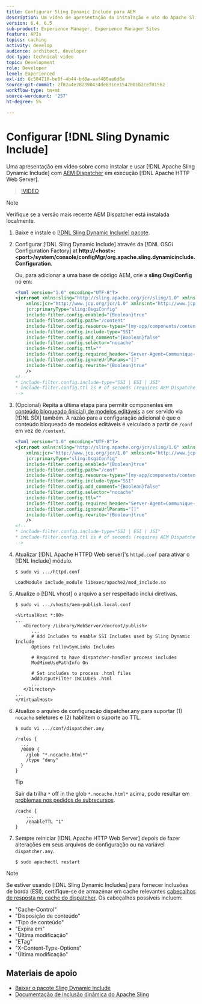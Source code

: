 ```yaml
---
title: Configurar Sling Dynamic Include para AEM
description: Um vídeo de apresentação da instalação e uso do Apache Sling Dynamic Include com AEM Dispatcher em execução no Apache HTTP Web Server.
version: 6.4, 6.5
sub-product: Experience Manager, Experience Manager Sites
feature: APIs
topics: caching
activity: develop
audience: architect, developer
doc-type: technical video
topic: Development
role: Developer
level: Experienced
exl-id: 6c504710-be8f-4b44-bd8a-aaf480ae6d8a
source-git-commit: 2f02a4e202390434de831ce1547001b2cef01562
workflow-type: tm+mt
source-wordcount: '257'
ht-degree: 5%

---
```


# Configurar [!DNL Sling Dynamic Include]

Uma apresentação em vídeo sobre como instalar e usar [!DNL Apache Sling Dynamic Include] com [AEM Dispatcher](https://experienceleague.adobe.com/docs/experience-manager-dispatcher/using/dispatcher.html?lang=pt-BR) em execução [!DNL Apache HTTP Web Server].

>[!VIDEO](https://video.tv.adobe.com/v/17040/?quality=12&learn=on)

>[!NOTE]
>
> Verifique se a versão mais recente AEM Dispatcher está instalada localmente.

1. Baixe e instale o [[!DNL Sling Dynamic Include] pacote](https://sling.apache.org/downloads.cgi).
1. Configurar [!DNL Sling Dynamic Include] através da [!DNL OSGi Configuration Factory] at **http://&lt;host>:&lt;port>/system/console/configMgr/org.apache.sling.dynamicinclude.Configuration**.

   Ou, para adicionar a uma base de código AEM, crie a **sling:OsgiConfig** nó em:

   ```xml
   <?xml version="1.0" encoding="UTF-8"?>
   <jcr:root xmlns:sling="http://sling.apache.org/jcr/sling/1.0" xmlns:cq="http://www.day.com/jcr/cq/1.0"
       xmlns:jcr="http://www.jcp.org/jcr/1.0" xmlns:nt="http://www.jcp.org/jcr/nt/1.0"
       jcr:primaryType="sling:OsgiConfig"
       include-filter.config.enabled="{Boolean}true"
       include-filter.config.path="/content"
       include-filter.config.resource-types="[my-app/components/content/highly-dynamic]"
       include-filter.config.include-type="SSI" 
       include-filter.config.add_comment="{Boolean}false"
       include-filter.config.selector="nocache"
       include-filter.config.ttl=""
       include-filter.config.required_header="Server-Agent=Communique-Dispatcher"
       include-filter.config.ignoreUrlParams="[]"
       include-filter.config.rewrite="{Boolean}true"
       />
   <!--
   * include-filter.config.include-type="SSI | ESI | JSI"
   * include-filter.config.ttl is # of seconds (requires AEM Dispatcher 4.1.11+)
   -->
   ```

1. (Opcional) Repita a última etapa para permitir componentes em [conteúdo bloqueado (inicial) de modelos editáveis](https://helpx.adobe.com/br/experience-manager/6-5/sites/developing/using/page-templates-editable.html) a ser servido via [!DNL SDI] também. A razão para a configuração adicional é que o conteúdo bloqueado de modelos editáveis é veiculado a partir de `/conf` em vez de `/content`.

   ```xml
   <?xml version="1.0" encoding="UTF-8"?>
   <jcr:root xmlns:sling="http://sling.apache.org/jcr/sling/1.0" xmlns:cq="http://www.day.com/jcr/cq/1.0"
       xmlns:jcr="http://www.jcp.org/jcr/1.0" xmlns:nt="http://www.jcp.org/jcr/nt/1.0"
       jcr:primaryType="sling:OsgiConfig"
       include-filter.config.enabled="{Boolean}true"
       include-filter.config.path="/conf"
       include-filter.config.resource-types="[my-app/components/content/highly-dynamic]"
       include-filter.config.include-type="SSI" 
       include-filter.config.add_comment="{Boolean}false"
       include-filter.config.selector="nocache"
       include-filter.config.ttl=""
       include-filter.config.required_header="Server-Agent=Communique-Dispatcher"
       include-filter.config.ignoreUrlParams="[]"
       include-filter.config.rewrite="{Boolean}true"
       />
   <!--
   * include-filter.config.include-type="SSI | ESI | JSI"
   * include-filter.config.ttl is # of seconds (requires AEM Dispatcher 4.1.11+)
   -->
   ```

1. Atualizar [!DNL Apache HTTPD Web server]&#39;s `httpd.conf` para ativar o [!DNL Include] módulo.

   ```shell
   $ sudo vi .../httpd.conf
   ```

   ```shell
   LoadModule include_module libexec/apache2/mod_include.so
   ```

1. Atualize o [!DNL vhost] o arquivo a ser respeitado inclui diretivas.

   ```shell
   $ sudo vi .../vhosts/aem-publish.local.conf
   ```

   ```shell
   <VirtualHost *:80>
   ...
      <Directory /Library/WebServer/docroot/publish>
         ...
         # Add Includes to enable SSI Includes used by Sling Dynamic Include
         Options FollowSymLinks Includes
   
         # Required to have dispatcher-handler process includes
         ModMimeUsePathInfo On
   
         # Set includes to process .html files
         AddOutputFilter INCLUDES .html
         ...
      </Directory>
   ...
   </VirtualHost>
   ```

1. Atualize o arquivo de configuração dispatcher.any para suportar (1) `nocache` seletores e (2) habilitem o suporte ao TTL.

   ```shell
   $ sudo vi .../conf/dispatcher.any
   ```

   ```shell
   /rules {
     ...
     /0009 {
       /glob "*.nocache.html*"
       /type "deny"
     } 
   }
   ```

   >[!TIP]
   >
   > Sair da trilha `*` off in the glob `*.nocache.html*` acima, pode resultar em [problemas nos pedidos de subrecursos](https://github.com/AdobeDocs/experience-manager-learn.en/issues/16).

   ```shell
   /cache {
       ...
       /enableTTL "1"
   }
   ```

1. Sempre reiniciar [!DNL Apache HTTP Web Server] depois de fazer alterações em seus arquivos de configuração ou na variável `dispatcher.any`.

   ```shell
   $ sudo apachectl restart
   ```

>[!NOTE]
>
>Se estiver usando [!DNL Sling Dynamic Includes] para fornecer inclusões de borda (ESI), certifique-se de armazenar em cache relevantes [cabeçalhos de resposta no cache do dispatcher](https://experienceleague.adobe.com/docs/experience-manager-dispatcher/using/configuring/dispatcher-configuration.html#CachingHTTPResponseHeaders). Os cabeçalhos possíveis incluem:
>
>* &quot;Cache-Control&quot;
>* &quot;Disposição de conteúdo&quot;
>* &quot;Tipo de conteúdo&quot;
>* &quot;Expira em&quot;
>* &quot;Última modificação&quot;
>* &quot;ETag&quot;
>* &quot;X-Content-Type-Options&quot;
>* &quot;Última modificação&quot;
>


## Materiais de apoio

* [Baixar o pacote Sling Dynamic Include](https://sling.apache.org/downloads.cgi)
* [Documentação de inclusão dinâmica do Apache Sling](https://github.com/Cognifide/Sling-Dynamic-Include)
